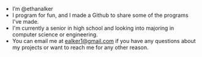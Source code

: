 - I’m @ethanalker
- I program for fun, and I made a Github to share some of the programs I've made.
- I'm currently a senior in high school and looking into majoring in computer science or engineering.
- You can email me at ealker1@gmail.com if you have any questions about my projects or want to reach me for any other reason.

<!---
ethanalker/ethanalker is a ✨ special ✨ repository because its `README.md` (this file) appears on your GitHub profile.
You can click the Preview link to take a look at your changes.
--->
